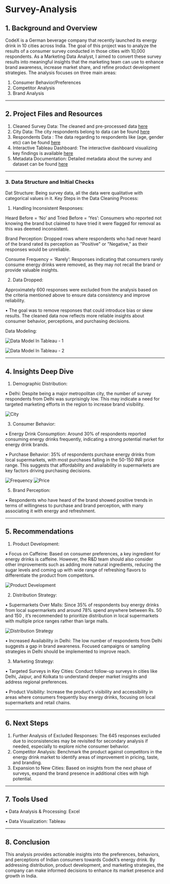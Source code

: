 # Survey-Analysis
## 1.	Background and Overview
CodeX is a German beverage company that recently launched its energy drink in 10 cities across India. The goal of this project was to analyze the results of a consumer survey conducted in those cities with 10,000 respondents. As a Marketing Data Analyst, I aimed to convert these survey results into meaningful insights that the marketing team can use to enhance brand awareness, increase market share, and refine product development strategies.
The analysis focuses on three main areas:
1.	Consumer Behavior/Preferences
2.	Competitor Analysis
3.	Brand Analysis
________________________________________
## 2.	Project Files and Resources
1.	Cleaned Survey Data: The cleaned and pre-processed data [here](https://github.com/LakshmiPriyaDiwakar2706/Survey-Analysis/blob/main/fact_survey_responses_%20cleaned_data.csv)
2.	City Data: The city respondents belong to data can be found [here](https://github.com/LakshmiPriyaDiwakar2706/Survey-Analysis/blob/main/dim_cities.csv)
3.	Respondents Data : The data regarding to respondents like (age, gender etc) can be found [here](https://github.com/LakshmiPriyaDiwakar2706/Survey-Analysis/blob/main/dim_repondents.csv)
4.	Interactive Tableau Dashboard: The interactive dashboard visualizing key findings is available [here](https://public.tableau.com/app/profile/lakshmi.priya.diwakar7591/viz/ConsumerAnalysisDashboard_17293052726020/Story2)
5.	Metadata Documentation: Detailed metadata about the survey and dataset can be found [here](https://github.com/LakshmiPriyaDiwakar2706/Survey-Analysis/blob/main/Metadata.txt)
________________________________________
### 3.	Data Structure and Initial Checks
Dat Structure: Being survey data, all the data were qualitative with categorical values in it.
Key Steps in the Data Cleaning Process:
1.	Handling Inconsistent Responses:
   
   Heard Before = ‘No’ and Tried Before = ‘Yes’: Consumers who reported not knowing the brand but claimed to have tried it were flagged for removal as this was deemed inconsistent.

   Brand Perception: Dropped rows where respondents who had never heard of the brand rated its perception as "Positive" or "Negative," as their responses would be unreliable.
   
   Consume Frequency = ‘Rarely’: Responses indicating that consumers rarely consume energy drinks were removed, as they may not recall the brand or provide valuable insights.
   
2.	Data Dropped:
   
   Approximately 600 responses were excluded from the analysis based on the criteria mentioned above to ensure data consistency and improve reliability.
  	
•	The goal was to remove responses that could introduce bias or skew results. The cleaned data now reflects more reliable insights about consumer behavior, perceptions, and purchasing decisions.

Data Modeling:

![Data Model In Tableau - 1](https://github.com/LakshmiPriyaDiwakar2706/Survey-Analysis/blob/main/image.png)

![Data Model In Tableau - 2](https://github.com/LakshmiPriyaDiwakar2706/Survey-Analysis/blob/main/image%20(1).png)

________________________________________
## 4. Insights Deep Dive
1. Demographic Distribution:
   
•	Delhi: Despite being a major metropolitan city, the number of survey respondents from Delhi was surprisingly low. This may indicate a need for targeted marketing efforts in the region to increase brand visibility.


![City](https://github.com/LakshmiPriyaDiwakar2706/Survey-Analysis/blob/main/Untitled%20design%20(3).png)

3. Consumer Behavior:
   
•	Energy Drink Consumption: Around 30% of respondents reported consuming energy drinks frequently, indicating a strong potential market for energy drink brands.

•	Purchase Behavior: 35% of respondents purchase energy drinks from local supermarkets, with most purchases falling in the 50-150 INR price range. This suggests that affordability and availability in supermarkets are key factors driving purchasing decisions.

![Frequency](https://github.com/LakshmiPriyaDiwakar2706/Survey-Analysis/blob/main/image%20(2).png)
![Price](https://github.com/LakshmiPriyaDiwakar2706/Survey-Analysis/blob/main/image%20(3).png)

5. Brand Perception:
   
•	Respondents who have heard of the brand showed positive trends in terms of willingness to purchase and brand perception, with many associating it with energy and refreshment.
________________________________________
## 5. Recommendations
1. Product Development:
   
•	Focus on Caffeine: Based on consumer preferences, a key ingredient for energy drinks is caffeine. However, the R&D team should also consider other improvements such as adding more natural ingredients, reducing the sugar levels and coming up with wide range of refreshing flavors to differentiate the product from competitors.

![Product Development](https://github.com/LakshmiPriyaDiwakar2706/Survey-Analysis/blob/main/Untitled%20design%20(2)%20(1).png)

2. Distribution Strategy:
   
•	Supermarkets Over Malls: Since 35% of respondents buy energy drinks from local supermarkets and around 78% spend anywhere between Rs. 50 and 150 , it’s recommended to prioritize distribution in local supermarkets with multiple price ranges rather than large malls.

![Distribution Strategy](https://github.com/LakshmiPriyaDiwakar2706/Survey-Analysis/blob/main/image%20(4).png)

•	Increased Availability in Delhi: The low number of respondents from Delhi suggests a gap in brand awareness. Focused campaigns or sampling strategies in Delhi should be implemented to improve reach.

3. Marketing Strategy:

•	Targeted Surveys in Key Cities: Conduct follow-up surveys in cities like Delhi, Jaipur, and Kolkata to understand deeper market insights and address regional preferences.

•	Product Visibility: Increase the product's visibility and accessibility in areas where consumers frequently buy energy drinks, focusing on local supermarkets and retail chains.
________________________________________
## 6.	Next Steps
1.	Further Analysis of Excluded Responses: The 645 responses excluded due to inconsistencies may be revisited for secondary analysis if needed, especially to explore niche consumer behavior.
2.	Competitor Analysis: Benchmark the product against competitors in the energy drink market to identify areas of improvement in pricing, taste, and branding.
3.	Expansion to New Cities: Based on insights from the next phase of surveys, expand the brand presence in additional cities with high potential.
________________________________________
## 7.	Tools Used

•	Data Analysis & Processing: Excel

•	Data Visualization: Tableau
________________________________________
## 8.	Conclusion
This analysis provides actionable insights into the preferences, behaviors, and perceptions of Indian consumers towards CodeX’s energy drink. By addressing distribution, product development, and marketing strategies, the company can make informed decisions to enhance its market presence and growth in India.

